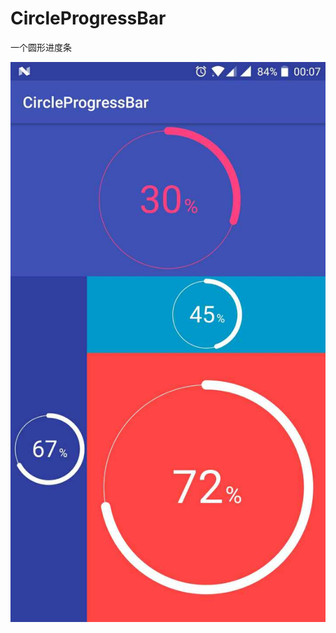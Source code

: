 # CircleProgressBar
一个圆形进度条

![image](https://github.com/Weiqianghu/CircleProgressBar/blob/master/img/scan.jpg)
